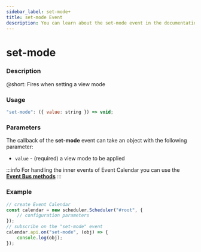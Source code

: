 ```yaml
---
sidebar_label: set-mode+
title: set-mode Event
description: You can learn about the set-mode event in the documentation of the DHTMLX JavaScript Event Calendar library. Browse developer guides and API reference, try out code examples and live demos, and download a free 30-day evaluation version of DHTMLX Event Calendar.
---
```


# set-mode

### Description

@short: Fires when setting a view mode

### Usage

~~~jsx {}
"set-mode": ({ value: string }) => void;
~~~

### Parameters

The callback of the **set-mode** event can take an object with the following parameter:

- `value` - (required) a view mode to be applied

:::info
For handling the inner events of Event Calendar you can use the [**Event Bus methods**](api/overview/eventbus_overview.md)
:::

### Example

~~~jsx {6-8}
// create Event Calendar
const calendar = new scheduler.Scheduler("#root", {
	// configuration parameters
});
// subscribe on the "set-mode" event
calendar.api.on("set-mode", (obj) => {
	console.log(obj);
});
~~~

